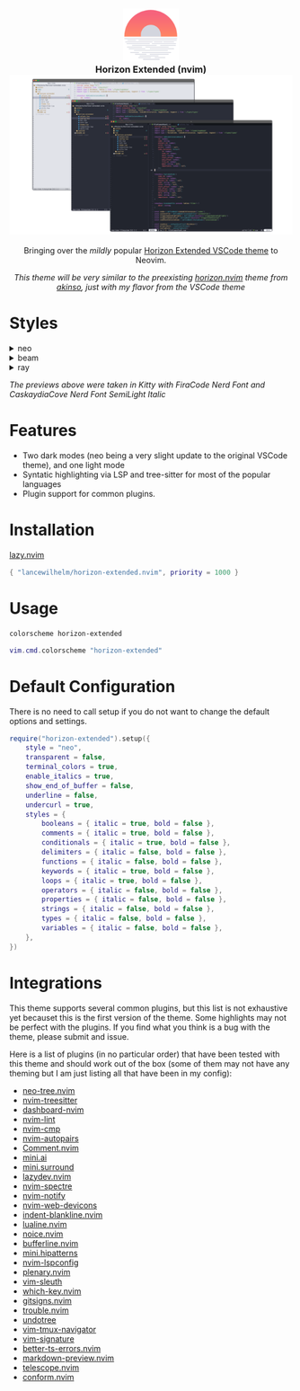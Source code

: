 <h3 align="center">
<img src="./imgs/logo.svg" width="100" alt="logo"/></br>
Horizon Extended (nvim)
<img src="./imgs/teaser.png" alt="teaser stack"/>
</h3>

<p align="center">
Bringing over the <i>mildly</i> popular <a href="https://github.com/lancewilhelm/horizon-extended">Horizon Extended VSCode theme</a> to Neovim.
</p>

<p align="center">
    <i>This theme will be very similar to the preexisting <a href="https://github.com/akinsho/horizon.nvim?tab=readme-ov-file">horizon.nvim</a> theme from <a href="https://github.com/akinsho">akinso</a>, just with my flavor from the VSCode theme</i>
</p>

# Styles

<details>
    <summary>neo</summary>
<img src="./imgs/neo.png"/>
</details>
<details>
    <summary>beam</summary>
<img src="./imgs/beam.png"/>
</details>
<details>
    <summary>ray</summary>
<img src="./imgs/ray.png"/>
</details>

*The previews above were taken in Kitty with FiraCode Nerd Font and CaskaydiaCove Nerd Font SemiLight Italic*
# Features

- Two dark modes (neo being a very slight update to the original VSCode theme), and one light mode
- Syntatic highlighting via LSP and tree-sitter for most of the popular languages
- Plugin support for common plugins.

# Installation

[lazy.nvim](https://github.com/folke/lazy.nvim)
```lua
{ "lancewilhelm/horizon-extended.nvim", priority = 1000 }
```

# Usage

```vim
colorscheme horizon-extended
```

```lua
vim.cmd.colorscheme "horizon-extended"
```

# Default Configuration

There is no need to call setup if you do not want to change the default options and settings.

```lua
require("horizon-extended").setup({
	style = "neo",
	transparent = false,
	terminal_colors = true,
	enable_italics = true,
	show_end_of_buffer = false,
	underline = false,
	undercurl = true,
	styles = {
		booleans = { italic = true, bold = false },
		comments = { italic = true, bold = false },
		conditionals = { italic = true, bold = false },
		delimiters = { italic = false, bold = false },
		functions = { italic = false, bold = false },
		keywords = { italic = true, bold = false },
		loops = { italic = true, bold = false },
		operators = { italic = false, bold = false },
		properties = { italic = false, bold = false },
		strings = { italic = false, bold = false },
		types = { italic = false, bold = false },
		variables = { italic = false, bold = false },
	},
})
```

# Integrations

This theme supports several common plugins, but this list is not exhaustive yet becauset this is the first version of the theme. Some highlights may not be perfect with the plugins. If you find what you think is a bug with the theme, please submit and issue.

Here is a list of plugins (in no particular order) that have been tested with this theme and should work out of the box (some of them may not have any theming but I am just listing all that have been in my config):

- [neo-tree.nvim](https://github.com/nvim-neo-tree/neo-tree.nvim)
- [nvim-treesitter](https://github.com/nvim-treesitter/nvim-treesitter) 
- [dashboard-nvim](https://github.com/nvimdev/dashboard-nvim)
- [nvim-lint](https://github.com/mfussenegger/nvim-lint)
- [nvim-cmp](https://github.com/hrsh7th/nvim-cmp)
- [nvim-autopairs](https://github.com/windwp/nvim-autopairs)
- [Comment.nvim](https://github.com/numToStr/Comment.nvim)
- [mini.ai](https://github.com/echasnovski/mini.ai)
- [mini.surround](https://github.com/echasnovski/mini.surround)
- [lazydev.nvim](https://github.com/folke/lazydev.nvim)
- [nvim-spectre](https://github.com/nvim-pack/nvim-spectre)
- [nvim-notify](https://github.com/rcarriga/nvim-notify)
- [nvim-web-devicons](https://github.com/nvim-tree/nvim-web-devicons)
- [indent-blankline.nvim](https://github.com/lukas-reineke/indent-blankline.nvim)
- [lualine.nvim](https://github.com/nvim-lualine/lualine.nvim)
- [noice.nvim](https://github.com/folke/noice.nvim)
- [bufferline.nvim](https://github.com/akinsho/bufferline.nvim)
- [mini.hipatterns](https://github.com/echasnovski/mini.hipatterns)
- [nvim-lspconfig](https://github.com/neovim/nvim-lspconfig)
- [plenary.nvim](https://github.com/nvim-lua/plenary.nvim)
- [vim-sleuth](https://github.com/tpope/vim-sleuth)
- [which-key.nvim](https://github.com/folke/which-key.nvim)
- [gitsigns.nvim](https://github.com/lewis6991/gitsigns.nvim)
- [trouble.nvim](https://github.com/folke/trouble.nvim)
- [undotree](https://github.com/mbbill/undotree)
- [vim-tmux-navigator](https://github.com/christoomey/vim-tmux-navigator)
- [vim-signature](https://github.com/kshenoy/vim-signature)
- [better-ts-errors.nvim](https://github.com/OlegGulevskyy/better-ts-errors.nvim)
- [markdown-preview.nvim](https://github.com/iamcco/markdown-preview.nvim)
- [telescope.nvim](https://github.com/nvim-telescope/telescope.nvim)
- [conform.nvim](https://github.com/stevearc/conform.nvim)
